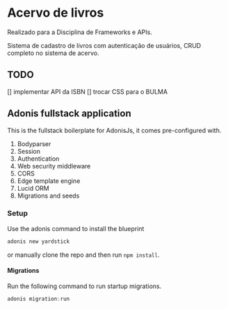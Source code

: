 # Acervo de livros

Realizado para a Disciplina de Frameworks e APIs.

Sistema de cadastro de livros com autenticação de usuários, CRUD completo no sistema de acervo.

## TODO

[] implementar API da ISBN
[] trocar CSS para o BULMA

## Adonis fullstack application

This is the fullstack boilerplate for AdonisJs, it comes pre-configured with.

1. Bodyparser
2. Session
3. Authentication
4. Web security middleware
5. CORS
6. Edge template engine
7. Lucid ORM
8. Migrations and seeds

### Setup

Use the adonis command to install the blueprint

```bash
adonis new yardstick
```

or manually clone the repo and then run `npm install`.


#### Migrations

Run the following command to run startup migrations.

```js
adonis migration:run
```
